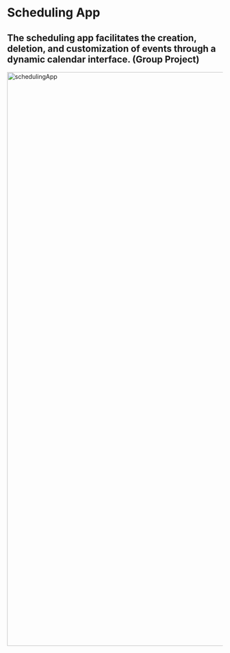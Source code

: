 # Scheduling App

## The scheduling app facilitates the creation, deletion, and customization of events through a dynamic calendar interface. (Group Project)
<img width="1340" alt="schedulingApp" src="https://github.com/Sahil-Sharma-603/Scheduling_App/assets/56178181/4fbaa3e2-9831-4c1c-8d28-33043534d7ac">
